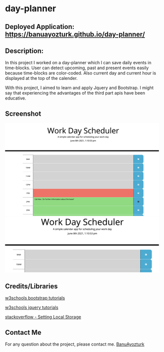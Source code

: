 # day-planner

## Deployed Application: https://banuayozturk.github.io/day-planner/
## Description: 

In this project I worked on a day-planner which I can save daily events in time-blocks. User can detect upcoming, past and present events easily because time-blocks are color-coded. Also current day and current hour is displayed at the top of the calender.

With this project, I aimed to learn and apply Jquery  and Bootstrap. I might say that experiencing the advantages of the third part apis have been educative.

## Screenshot

![screen-shot1.png](./images/screen-shot1.png)
![screen-shot2.png](./images/screen-shot2.png)

## Credits/Libraries
 [w3schools bootstrap tutorials](https://www.w3schools.com/bootstrap/)

 [w3schools jquery tutorials](https://www.w3schools.com/jquery/)
 
 [stackoverflow - Setting Local Storage](https://stackoverflow.com/questions/40791207/setting-and-getting-localstorage-with-jquery)
 

## Contact Me
For any question about the project, please contact me.
[BanuAyozturk](mailto:bnyksl@gmail.com)
